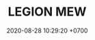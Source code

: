 ---
layout: teamCard3
permalink: /team/:title.html
categories: LJ06 LIJ2 LIJ3 LIJ7 
maincover: /assets/logos/LGN.png
puntosLJMAYO24: 17
date: 2020-08-28 10:29:20 +0700
title: LEGION MEW
route: /liga-naranja
tag: johto042024
color: black
puntosLJ202404: 12
grupo: sur
background: '#F16C38'
cover: /assets/backCard.png
team: LEGION MEW
ID: LGNM
puntos: 0
pj: 0
#PARTIDO 2
j2: RONDA 2
maincover2: /assets/logos/DFS.png
p2: MEW
pp2: PEARL
bg2: rock rock
r2: 0
rr2: 0
pt2: 0
pj2: 0
#PARTIDO 3
maincover3: /assets/logos/TSA.png
j3: RONDA 3
p3: MEW
pp3: TSA
bg3: rock rock
r3: 0
rr3: 0
pt3: 0
pj3: 0

#PARTIDO 7
j7: RONDA 7
maincover7: /assets/logos/TA.png
p7: MEW
pp7: TA
bg7: rock rock
r7: 0
rr7: 0
pt7: 0
pj7: 0

---